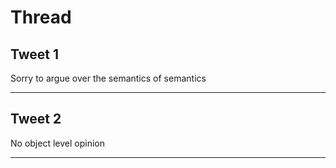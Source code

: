 # Thread

## Tweet 1

Sorry to argue over the semantics of semantics

---

## Tweet 2

No object level opinion

---

